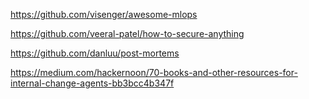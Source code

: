 https://github.com/visenger/awesome-mlops

https://github.com/veeral-patel/how-to-secure-anything

https://github.com/danluu/post-mortems

https://medium.com/hackernoon/70-books-and-other-resources-for-internal-change-agents-bb3bcc4b347f
